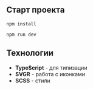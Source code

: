 ## Старт проекта

```
npm install
```

```
npm run dev
```
## Технологии

- **TypeScript** - для типизации
- **SVGR** - работа с иконками 
- **SCSS** - стили


